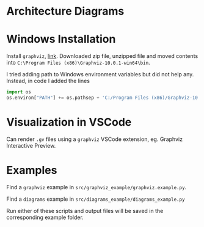 Architecture Diagrams
=====================

# Windows Installation
Install `graphviz`, [link](https://graphviz.org/download/). Downloaded zip file, unzipped file and moved contents into `C:\Program Files (x86)\Graphviz-10.0.1-win64\bin`.

I tried adding path to Windows environment variables but did not help any. Instead, in code I added the lines

```python
import os
os.environ["PATH"] += os.pathsep + 'C:/Program Files (x86)/Graphviz-10.0.1-win64/bin'
```

# Visualization in VSCode
Can render `.gv` files using a `graphviz` VSCode extension, eg. Graphviz Interactive Preview.

# Examples
Find a `graphviz` example in `src/graphviz_example/graphviz.example.py`.

Find a `diagrams` example in `src/diagrams_example/diagrams_example.py`

Run either of these scripts and output files will be saved in the corresponding example folder.
